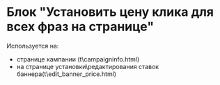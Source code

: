 Блок "Установить цену клика для всех фраз на странице"
======================================================

Используется на:
* странице кампании (t\campaigninfo.html)
* на странице установки\редактирования ставок баннера(t\edit_banner_price.html)
